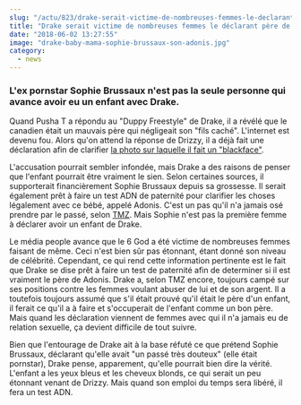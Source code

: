 ```yaml
--- 
slug: "/actu/823/drake-serait-victime-de-nombreuses-femmes-le-declarant-pere-de-leur-enfant-on-vous-dit-tout"
title: "Drake serait victime de nombreuses femmes le déclarant père de leur enfant : on vous dit tout !"
date: "2018-06-02 13:27:55"
image: "drake-baby-mama-sophie-brussaux-son-adonis.jpg"
category:
  - news
---
```

<h3><strong>L'ex pornstar Sophie Brussaux n'est pas la seule personne qui avance avoir eu un enfant avec Drake.</strong></h3>

<p>Quand Pusha T a répondu au "Duppy Freestyle" de Drake, il a révélé que le canadien était un mauvais père qui négligeait son "fils caché". L'internet est devenu fou. Alors qu'on attend la réponse de Drizzy, il a déjà fait une déclaration afin de clarifier <a href="https://www.hauteculture.com/actu/821/drake-serait-en-guerre-contre-pusha-t-et-se-dit-pret-a-gerer-la-situation">la photo sur laquelle il fait un "blackface"</a>.</p>

<p>L'accusation pourrait sembler infondée, mais Drake a des raisons de penser que l'enfant pourrait être vraiment le sien. Selon certaines sources, il supporterait financièrement Sophie Brussaux depuis sa grossesse. Il serait également prêt à faire un test ADN de paternité pour clarifier les choses légalement avec ce bébé, appelé Adonis. C'est un pas qu'il n'a jamais osé prendre par le passé, selon <a href="http://www.tmz.com/2018/06/01/drake-paternity-baby-mama-dna-test-sophie-brussaux/">TMZ</a>. Mais Sophie n'est pas la première femme à déclarer avoir un enfant de Drake.</p>

<p>Le média people avance que le 6 God a été victime de nombreuses femmes faisant de même. Ceci n'est bien sûr pas étonnant, étant donné son niveau de célébrité. Cependant, ce qui rend cette information pertinente est le fait que Drake se dise prêt à faire un test de paternité afin de determiner si il est vraiment le père de Adonis. Drake a, selon TMZ encore, toujours campé sur ses positions contre les femmes voulant abuser de lui et de son argent. Il a toutefois toujours assumé que s'il était prouvé qu'il était le père d'un enfant, il ferait ce qu'il a à faire et s'occuperait de l'enfant comme un bon père. Mais quand les déclaration viennent de femmes avec qui il n'a jamais eu de relation sexuelle, ça devient difficile de tout suivre.</p>

<p>Bien que l'entourage de Drake ait à la base réfuté ce que prétend Sophie Brussaux, déclarant qu'elle avait "un passé très douteux" (elle était pornstar), Drake pense, apparement, qu'elle pourrait bien dire la vérité. L'enfant a les yeux bleus et les cheveux blonds, ce qui serait un peu étonnant venant de Drizzy. Mais quand son emploi du temps sera libéré, il fera un test ADN.</p>